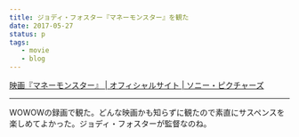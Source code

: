 ```yaml
---
title: ジョディ・フォスター『マネーモンスター』を観た
date: 2017-05-27
status: p
tags:
   - movie
   - blog
---
```


[映画『マネーモンスター』 \| オフィシャルサイト \| ソニー・ピクチャーズ](http://bd-dvd.sonypictures.jp/moneymonster/)

---

WOWOWの録画で観た。どんな映画かも知らずに観たので素直にサスペンスを楽しめてよかった。ジョディ・フォスターが監督なのね。
